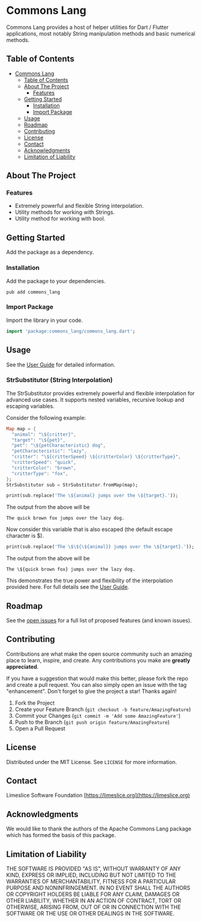 # Commons Lang

Commons Lang provides a host of helper utilities for Dart / Flutter applications, most notably String manipulation methods and basic numerical methods.

## Table of Contents
- [Commons Lang](#commons-lang)
  - [Table of Contents](#table-of-contents)
  - [About The Project](#about-the-project)
    - [Features](#features)
  - [Getting Started](#getting-started)
    - [Installation](#installation)
    - [Import Package](#import-package)
  - [Usage](#usage)
  - [Roadmap](#roadmap)
  - [Contributing](#contributing)
  - [License](#license)
  - [Contact](#contact)
  - [Acknowledgments](#acknowledgments)
  - [Limitation of Liability](#limitation-of-liability)

## About The Project

### Features
- Extremely powerful and flexible String interpolation.
- Utility methods for working with Strings.
- Utility method for working with bool.


## Getting Started

Add the package as a dependency.

### Installation
Add the package to your dependencies.

```
pub add commons_lang
```

### Import Package

Import the library in your code.

```Dart
import 'package:commons_lang/commons_lang.dart';
```

## Usage

See the [User Guide](doc/user-guide.md) for detailed information.

### StrSubstitutor (String Interpolation)

The StrSubstitutor provides extremely powerful and flexible interpolation for advanced use cases. It supports nested variables, recursive lookup and escaping variables.

Consider the following example:
```Dart
Map map = {
  "animal": "\${critter}",
  "target": "\${pet}",
  "pet": "\${petCharacteristic} dog",
  "petCharacteristic": "lazy",
  "critter": "\${critterSpeed} \${critterColor} \${critterType}",
  "critterSpeed": "quick",
  "critterColor": "brown",
  "critterType": "fox",
};
StrSubstitutor sub = StrSubstitutor.fromMap(map);

print(sub.replace('The \${animal} jumps over the \${target}.'));
```
The output from the above will be
```
The quick brown fox jumps over the lazy dog.
```

Now consider this variable that is also escaped (the default escape character is $).
```Dart
print(sub.replace('The \$\${\${animal}} jumps over the \${target}.'));
```

The output from the above will be
```
The \${quick brown fox} jumps over the lazy dog.
```

This demonstrates the true power and flexibility of the interpolation provided here. For full details see the [User Guide](doc/user-guide.md). 

## Roadmap

See the [open issues](https://github.com/Limeslice-Software-Foundation/commons-lang/issues) for a full list of proposed features (and known issues).


## Contributing

Contributions are what make the open source community such an amazing place to learn, inspire, and create. Any contributions you make are **greatly appreciated**.

If you have a suggestion that would make this better, please fork the repo and create a pull request. You can also simply open an issue with the tag "enhancement".
Don't forget to give the project a star! Thanks again!

1. Fork the Project
2. Create your Feature Branch (`git checkout -b feature/AmazingFeature`)
3. Commit your Changes (`git commit -m 'Add some AmazingFeature'`)
4. Push to the Branch (`git push origin feature/AmazingFeature`)
5. Open a Pull Request


## License

Distributed under the MIT License. See `LICENSE` for more information.


## Contact

Limeslice Software Foundation [https://limeslice.org](https://limeslice.org)


## Acknowledgments

We would like to thank the authors of the Apache Commons Lang package which has formed the basis of this package.


## Limitation of Liability

THE SOFTWARE IS PROVIDED "AS IS", WITHOUT WARRANTY OF ANY KIND, EXPRESS OR
IMPLIED, INCLUDING BUT NOT LIMITED TO THE WARRANTIES OF MERCHANTABILITY,
FITNESS FOR A PARTICULAR PURPOSE AND NONINFRINGEMENT. IN NO EVENT SHALL THE
AUTHORS OR COPYRIGHT HOLDERS BE LIABLE FOR ANY CLAIM, DAMAGES OR OTHER
LIABILITY, WHETHER IN AN ACTION OF CONTRACT, TORT OR OTHERWISE, ARISING FROM,
OUT OF OR IN CONNECTION WITH THE SOFTWARE OR THE USE OR OTHER DEALINGS IN THE
SOFTWARE.